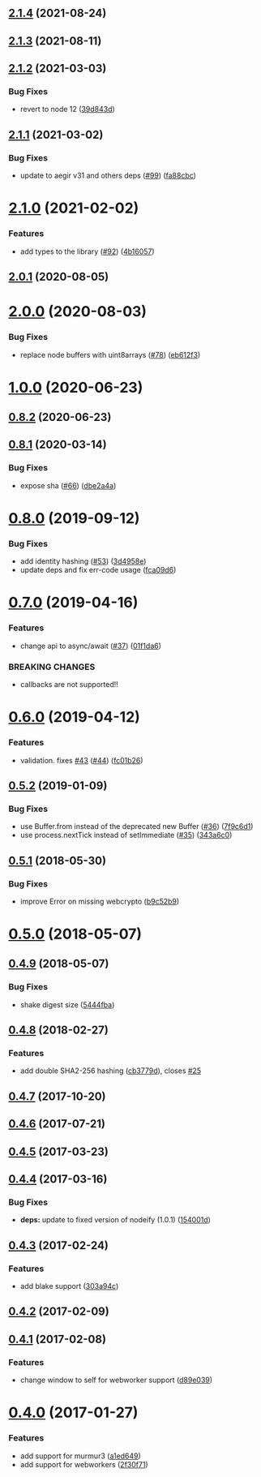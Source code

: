 ## [2.1.4](https://github.com/multiformats/js-multihashing-async/compare/v2.1.3...v2.1.4) (2021-08-24)



## [2.1.3](https://github.com/multiformats/js-multihashing-async/compare/v2.1.2...v2.1.3) (2021-08-11)



## [2.1.2](https://github.com/multiformats/js-multihashing-async/compare/v2.1.1...v2.1.2) (2021-03-03)


### Bug Fixes

* revert to node 12 ([39d843d](https://github.com/multiformats/js-multihashing-async/commit/39d843d85e9bbfd083be5f2c3ebce1f84b202dbd))



## [2.1.1](https://github.com/multiformats/js-multihashing-async/compare/v2.1.0...v2.1.1) (2021-03-02)


### Bug Fixes

* update to aegir v31 and others deps ([#99](https://github.com/multiformats/js-multihashing-async/issues/99)) ([fa88cbc](https://github.com/multiformats/js-multihashing-async/commit/fa88cbcedc6c3713f32e89ab04c5f7c429c48c52))



# [2.1.0](https://github.com/multiformats/js-multihashing-async/compare/v2.0.1...v2.1.0) (2021-02-02)


### Features

* add types to the library ([#92](https://github.com/multiformats/js-multihashing-async/issues/92)) ([4b16057](https://github.com/multiformats/js-multihashing-async/commit/4b1605755df620d0a5193ad0d682206e000ccb06))



<a name="2.0.1"></a>
## [2.0.1](https://github.com/multiformats/js-multihashing-async/compare/v2.0.0...v2.0.1) (2020-08-05)



<a name="2.0.0"></a>
# [2.0.0](https://github.com/multiformats/js-multihashing-async/compare/v1.0.0...v2.0.0) (2020-08-03)


### Bug Fixes

* replace node buffers with uint8arrays ([#78](https://github.com/multiformats/js-multihashing-async/issues/78)) ([eb612f3](https://github.com/multiformats/js-multihashing-async/commit/eb612f3))



<a name="1.0.0"></a>
# [1.0.0](https://github.com/multiformats/js-multihashing-async/compare/v0.8.2...v1.0.0) (2020-06-23)



<a name="0.8.2"></a>
## [0.8.2](https://github.com/multiformats/js-multihashing-async/compare/v0.8.1...v0.8.2) (2020-06-23)



<a name="0.8.1"></a>
## [0.8.1](https://github.com/multiformats/js-multihashing-async/compare/v0.8.0...v0.8.1) (2020-03-14)


### Bug Fixes

* expose sha ([#66](https://github.com/multiformats/js-multihashing-async/issues/66)) ([dbe2a4a](https://github.com/multiformats/js-multihashing-async/commit/dbe2a4a))



<a name="0.8.0"></a>
# [0.8.0](https://github.com/multiformats/js-multihashing-async/compare/v0.7.0...v0.8.0) (2019-09-12)


### Bug Fixes

* add identity hashing ([#53](https://github.com/multiformats/js-multihashing-async/issues/53)) ([3d4958e](https://github.com/multiformats/js-multihashing-async/commit/3d4958e))
* update deps and fix err-code usage ([fca09d6](https://github.com/multiformats/js-multihashing-async/commit/fca09d6))



<a name="0.7.0"></a>
# [0.7.0](https://github.com/multiformats/js-multihashing-async/compare/v0.6.0...v0.7.0) (2019-04-16)


### Features

* change api to async/await ([#37](https://github.com/multiformats/js-multihashing-async/issues/37)) ([01f1da6](https://github.com/multiformats/js-multihashing-async/commit/01f1da6))


### BREAKING CHANGES

* callbacks are not supported!!



<a name="0.6.0"></a>
# [0.6.0](https://github.com/multiformats/js-multihashing-async/compare/v0.5.2...v0.6.0) (2019-04-12)


### Features

* validation. fixes [#43](https://github.com/multiformats/js-multihashing-async/issues/43) ([#44](https://github.com/multiformats/js-multihashing-async/issues/44)) ([fc01b26](https://github.com/multiformats/js-multihashing-async/commit/fc01b26))



<a name="0.5.2"></a>
## [0.5.2](https://github.com/multiformats/js-multihashing-async/compare/v0.5.1...v0.5.2) (2019-01-09)


### Bug Fixes

* use Buffer.from instead of the deprecated new Buffer ([#36](https://github.com/multiformats/js-multihashing-async/issues/36)) ([7f9c6d1](https://github.com/multiformats/js-multihashing-async/commit/7f9c6d1))
* use process.nextTick instead of setImmediate ([#35](https://github.com/multiformats/js-multihashing-async/issues/35)) ([343a6c0](https://github.com/multiformats/js-multihashing-async/commit/343a6c0))



<a name="0.5.1"></a>
## [0.5.1](https://github.com/multiformats/js-multihashing-async/compare/v0.5.0...v0.5.1) (2018-05-30)


### Bug Fixes

* improve Error on missing webcrypto ([b9c52b9](https://github.com/multiformats/js-multihashing-async/commit/b9c52b9))



<a name="0.5.0"></a>
# [0.5.0](https://github.com/multiformats/js-multihashing-async/compare/v0.4.9...v0.5.0) (2018-05-07)



<a name="0.4.9"></a>
## [0.4.9](https://github.com/multiformats/js-multihashing-async/compare/v0.4.8...v0.4.9) (2018-05-07)


### Bug Fixes

* shake digest size ([5444fba](https://github.com/multiformats/js-multihashing-async/commit/5444fba))



<a name="0.4.8"></a>
## [0.4.8](https://github.com/multiformats/js-multihashing-async/compare/v0.4.7...v0.4.8) (2018-02-27)


### Features

* add double SHA2-256 hashing ([cb3779d](https://github.com/multiformats/js-multihashing-async/commit/cb3779d)), closes [#25](https://github.com/multiformats/js-multihashing-async/issues/25)



<a name="0.4.7"></a>
## [0.4.7](https://github.com/multiformats/js-multihashing-async/compare/v0.4.6...v0.4.7) (2017-10-20)



<a name="0.4.6"></a>
## [0.4.6](https://github.com/multiformats/js-multihashing-async/compare/v0.4.5...v0.4.6) (2017-07-21)



<a name="0.4.5"></a>
## [0.4.5](https://github.com/multiformats/js-multihashing-async/compare/v0.4.4...v0.4.5) (2017-03-23)



<a name="0.4.4"></a>
## [0.4.4](https://github.com/multiformats/js-multihashing-async/compare/v0.4.3...v0.4.4) (2017-03-16)


### Bug Fixes

* **deps:** update to fixed version of nodeify (1.0.1) ([154001d](https://github.com/multiformats/js-multihashing-async/commit/154001d))



<a name="0.4.3"></a>
## [0.4.3](https://github.com/multiformats/js-multihashing-async/compare/v0.4.2...v0.4.3) (2017-02-24)


### Features

* add blake support ([303a94c](https://github.com/multiformats/js-multihashing-async/commit/303a94c))



<a name="0.4.2"></a>
## [0.4.2](https://github.com/multiformats/js-multihashing-async/compare/v0.4.1...v0.4.2) (2017-02-09)



<a name="0.4.1"></a>
## [0.4.1](https://github.com/multiformats/js-multihashing-async/compare/v0.4.0...v0.4.1) (2017-02-08)


### Features

* change window to self for webworker support ([d89e039](https://github.com/multiformats/js-multihashing-async/commit/d89e039))



<a name="0.4.0"></a>
# [0.4.0](https://github.com/multiformats/js-multihashing-async/compare/v0.3.0...v0.4.0) (2017-01-27)


### Features

* add support for murmur3  ([a1ed649](https://github.com/multiformats/js-multihashing-async/commit/a1ed649))
* add support for webworkers ([2f30f71](https://github.com/multiformats/js-multihashing-async/commit/2f30f71))



